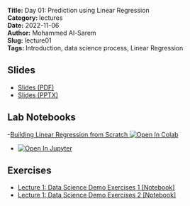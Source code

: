 <strong>Title:</strong> Day 01: Prediction using Linear Regression <br>
<strong> Category: </strong>lectures <br>
<strong> Date:</strong> 2022-11-06 <br>
<strong>Author:</strong> Mohammed Al-Sarem <br>
<strong>Slug:</strong> lecture01 <br>
<strong>Tags: </strong>Introduction, data science process, Linear Regression <br> 


## Slides
 - [Slides (PDF)](https://github.com/Moh-Sarem/Tutorials/blob/main/Prediction%20Models%20from%20Design%20to%20Deployment/Day%2001%20Prediction%20using%20Linear%20Regression/Day%2001%20Prediction%20using%20Linear%20Regression.pdf)
 - [Slides (PPTX)]({attach}slides/Lecture1_Introduction.pptx)

## Lab Notebooks
 -[Building Linear Regression from Scratch ![Open In Colab](https://colab.research.google.com/assets/colab-badge.svg)](https://colab.research.google.com/drive/18xCJK2sB9jUTDDjYZMW0n6KRoWZ_hg4E#scrollTo=T4Y_4nVBZ_Pn)
 - [![Open In Jupyter](https://img.shields.io/badge/Jupyter-F37626.svg?&style=for-the-badge&logo=Jupyter&logoColor=white)](https://colab.research.google.com/drive/)

## Exercises
 - [Lecture 1: Data Science Demo Exercises 1 [Notebook]]({filename}notebook/hubway-part-1.ipynb)
 - [Lecture 1: Data Science Demo Exercises 2 [Notebook]]({filename}notebook/hubway-part-2.ipynb)
